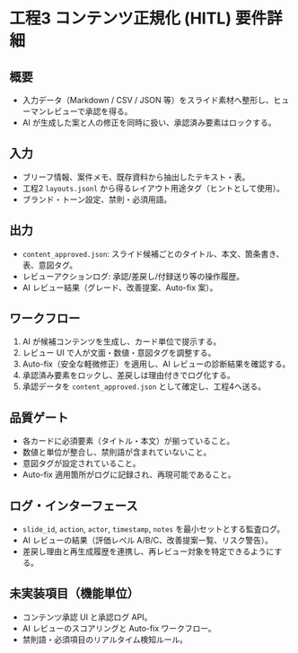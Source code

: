 # 工程3 コンテンツ正規化 (HITL) 要件詳細

## 概要
- 入力データ（Markdown / CSV / JSON 等）をスライド素材へ整形し、ヒューマンレビューで承認を得る。
- AI が生成した案と人の修正を同時に扱い、承認済み要素はロックする。

## 入力
- ブリーフ情報、案件メモ、既存資料から抽出したテキスト・表。
- 工程2 `layouts.jsonl` から得るレイアウト用途タグ（ヒントとして使用）。
- ブランド・トーン設定、禁則・必須用語。

## 出力
- `content_approved.json`: スライド候補ごとのタイトル、本文、箇条書き、表、意図タグ。
- レビューアクションログ: 承認/差戻し/付録送り等の操作履歴。
- AI レビュー結果（グレード、改善提案、Auto-fix 案）。

## ワークフロー
1. AI が候補コンテンツを生成し、カード単位で提示する。
2. レビュー UI で人が文面・数値・意図タグを調整する。
3. Auto-fix（安全な軽微修正）を適用し、AI レビューの診断結果を確認する。
4. 承認済み要素をロックし、差戻しは理由付きでログ化する。
5. 承認データを `content_approved.json` として確定し、工程4へ送る。

## 品質ゲート
- 各カードに必須要素（タイトル・本文）が揃っていること。
- 数値と単位が整合し、禁則語が含まれていないこと。
- 意図タグが設定されていること。
- Auto-fix 適用箇所がログに記録され、再現可能であること。

## ログ・インターフェース
- `slide_id`, `action`, `actor`, `timestamp`, `notes` を最小セットとする監査ログ。
- AI レビューの結果（評価レベル A/B/C、改善提案一覧、リスク警告）。
- 差戻し理由と再生成履歴を連携し、再レビュー対象を特定できるようにする。

## 未実装項目（機能単位）
- コンテンツ承認 UI と承認ログ API。
- AI レビューのスコアリングと Auto-fix ワークフロー。
- 禁則語・必須項目のリアルタイム検知ルール。
